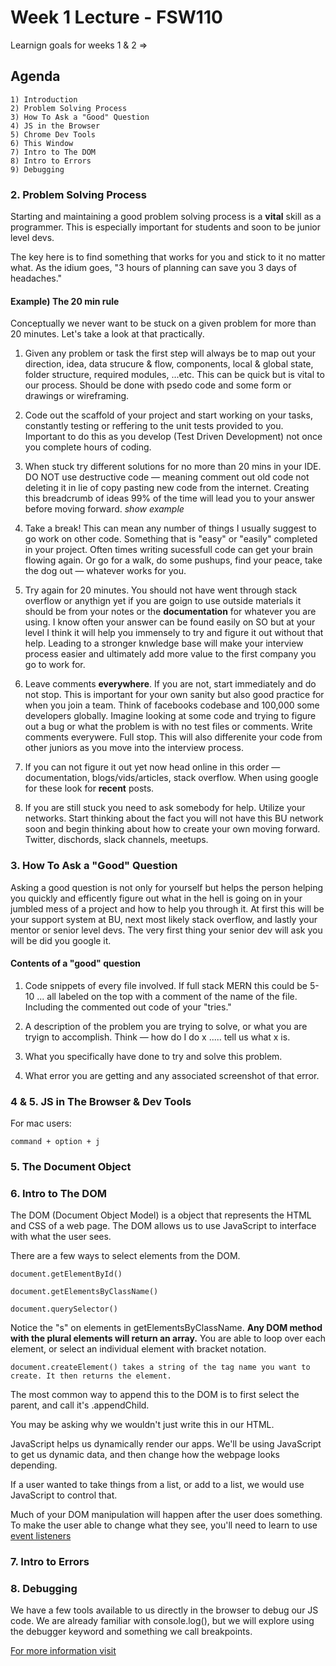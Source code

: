# Week 1 Lecture - FSW110

Learnign goals for weeks 1 & 2 => 

## Agenda

    1) Introduction
    2) Problem Solving Process
    3) How To Ask a "Good" Question
    4) JS in the Browser
    5) Chrome Dev Tools
    6) This Window
    7) Intro to The DOM
    8) Intro to Errors
    9) Debugging

### 2. Problem Solving Process

Starting and maintaining a good problem solving process is a **vital** skill as a programmer. This is especially important for students and soon to be junior level devs.

The key here is to find something that works for you and stick to it no matter what. As the idium goes, "3 hours of planning can save you 3 days of headaches."

#### Example) The 20 min rule

Conceptually we never want to be stuck on a given problem for more than 20 minutes. Let's take a look at that practically.

1) Given any problem or task the first step will always be to map out your direction, idea, data strucure & flow, components, local & global state, folder structure, required modules, ...etc. This can be quick but is vital to our process. Should be done with psedo code and some form or drawings or wireframing.

2) Code out the scaffold of your project and start working on your tasks, constantly testing or reffering to the unit tests provided to you. Important to do this as you develop (Test Driven Development) not once you complete hours of coding.

3) When stuck try different solutions for no more than 20 mins in your IDE. DO NOT use destructive code — meaning comment out old code not deleting it in lie of copy pasting new code from the internet. Creating this breadcrumb of ideas 99% of the time will lead you to your answer before moving forward.  _show example_

4) Take a break! This can mean any number of things I usually suggest to go work on other code. Something that is "easy" or "easily" completed in your project. Often times writing sucessfull code can get your brain flowing again. Or go for a walk, do some pushups, find your peace, take the dog out — whatever works for you.

5) Try again for 20 minutes. You should not have went through stack overflow or anythign yet if you are goign to use outside materials it should be from your notes or the **documentation** for whatever you are using. I know often your answer can be found easily on SO but at your level I think it will help you immensely to try and figure it out without that help. Leading to a stronger knwledge base will make your interview process easier and ultimately add more value to the first company you go to work for.

6) Leave comments **everywhere**. If you are not, start immediately and do not stop. This is important for your own sanity but also good practice for when you join a team. Think of facebooks codebase and 100,000 some developers globally. Imagine looking at some code and trying to figure out a bug or what the problem is with no test files or comments. Write comments everywere. Full stop. This will also differenite your code from other juniors as you move into the interview process.

7) If you can not figure it out yet now head online in this order — documentation, blogs/vids/articles, stack overflow. When using google for these look for **recent** posts.

8) If you are still stuck you need to ask somebody for help. Utilize your networks. Start thinking about the fact you will not have this BU network soon and begin thinking about how to create your own moving forward. Twitter, dischords, slack channels, meetups.

### 3. How To Ask a "Good" Question

Asking a good question is not only for yourself but helps the person helping you quickly and efficently figure out what in the hell is going on in your jumbled mess of a project and how to help you through it. At first this will be your support system at BU, next most likely stack overflow, and lastly your mentor or senior level devs. The very first thing your senior dev will ask you will be did you google it.

#### Contents of a "good" question

1) Code snippets of every file involved. If full stack MERN this could be 5-10 ... all labeled on the top with a comment of the name of the file. Including the commented out code of your "tries."

2) A description of the problem you are trying to solve, or what you are tryign to accomplish. Think — how do I do x ..... tell us what x is.

3) What you specifically have done to try and solve this problem.

4) What error you are getting and any associated screenshot of that error.

### 4 & 5. JS in The Browser & Dev Tools

For mac users:

    command + option + j

### 5. The Document Object

### 6. Intro to The DOM

The DOM (Document Object Model) is a object that represents the HTML and CSS of a web page. The DOM allows us to use JavaScript to interface with what the user sees.

There are a few ways to select elements from the DOM.

    document.getElementById()

    document.getElementsByClassName()

    document.querySelector()

Notice the "s" on elements in getElementsByClassName. **Any DOM method with the plural elements will return an array.** You are able to loop over each element, or select an individual element with bracket notation.

    document.createElement() takes a string of the tag name you want to create. It then returns the element.

The most common way to append this to the DOM is to first select the parent, and call it's .appendChild.

You may be asking why we wouldn't just write this in our HTML.

JavaScript helps us dynamically render our apps. We'll be using JavaScript to get us dynamic data, and then change how the webpage looks depending.

If a user wanted to take things from a list, or add to a list, we would use JavaScript to control that.

Much of your DOM manipulation will happen after the user does something. To make the user able to change what they see, you'll need to learn to use [event listeners](https://coursework.vschool.io/event-listeners/)

### 7. Intro to Errors

### 8. Debugging

We have a few tools available to us directly in the browser to debug our JS code. We are already familiar with console.log(), but we will explore using the debugger keyword and something we call breakpoints.

[For more information visit](https://www.geeksforgeeks.org/debugging-in-javascript/)
